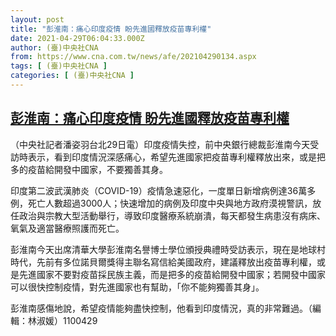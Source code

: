 ```yaml
---
layout: post
title: "彭淮南：痛心印度疫情 盼先進國釋放疫苗專利權"
date: 2021-04-29T06:04:33.000Z
author: (臺)中央社CNA
from: https://www.cna.com.tw/news/afe/202104290134.aspx
tags: [ (臺)中央社CNA ]
categories: [ (臺)中央社CNA ]
---
```

<!--1619676273000-->
[彭淮南：痛心印度疫情 盼先進國釋放疫苗專利權](https://www.cna.com.tw/news/afe/202104290134.aspx)
------

<div>
<div></div><div class="paragraph"><p>（中央社記者潘姿羽台北29日電）印度疫情失控，前中央銀行總裁彭淮南今天受訪時表示，看到印度情況深感痛心，希望先進國家把疫苗專利權釋放出來，或是把多的疫苗給開發中國家，不要獨善其身。</p><p>印度第二波武漢肺炎（COVID-19）疫情急速惡化，一度單日新增病例達36萬多例，死亡人數超過3000人；快速增加的病例及印度中央與地方政府漠視警訊，放任政治與宗教大型活動舉行，導致印度醫療系統崩潰，每天都發生病患沒有病床、氧氣及適當醫療照護而死亡。</p><p>彭淮南今天出席清華大學彭淮南名譽博士學位頒授典禮時受訪表示，現在是地球村時代，先前有多位諾貝爾獎得主聯名寫信給美國政府，建議釋放出疫苗專利權，或是先進國家不要對疫苗採民族主義，而是把多的疫苗給開發中國家；若開發中國家可以很快控制疫情，對先進國家也有幫助，「你不能夠獨善其身」。</p><p>彭淮南感傷地說，希望疫情能夠盡快控制，他看到印度情況，真的非常難過。（編輯：林淑媛）1100429</p></div>
</div>
